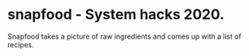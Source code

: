 # snapfood - System hacks 2020.

Snapfood takes a picture of raw ingredients and comes up with a list of recipes. 



